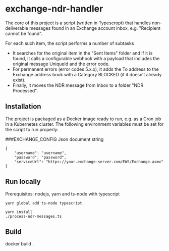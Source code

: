 # exchange-ndr-handler

The core of this project is a script (written in Typescropt) that handles non-deliverable messages found in an Exchange account inbox, e.g. "Recipient cannot be found".

For each such item, the script performs a number of subtasks

* It searches for the original item in the "Sent Items" folder and if it is found, it calls a configurable webhook with a payload that includes the original message UniqueId and the error code.
* For permanent errors (error codes 5.x.x), it adds the To address to the Exchange address book with a Category BLOCKED (if it doesn’t already exist).
* Finally, it moves the NDR message from Inbox to a folder "NDR Processed".

## Installation
The project is packaged as a Docker image ready to run, e.g. as a Cron job in a Kubernetes cluster.
The following environment variables must be set for the script to run properly:

###EXCHANGE_CONFIG
Json document string
```
{
    "username": "username",
    "password": "password",
    "serviceUrl": "https://your.exchange-server.com/EWS/Exchange.asmx"
}
```


## Run locally

Prerequisites: nodejs, yarn and ts-node with typescript

```
yarn global add ts-node typescript
```

```
yarn install
./process-ndr-messages.ts
```

## Build

docker build .